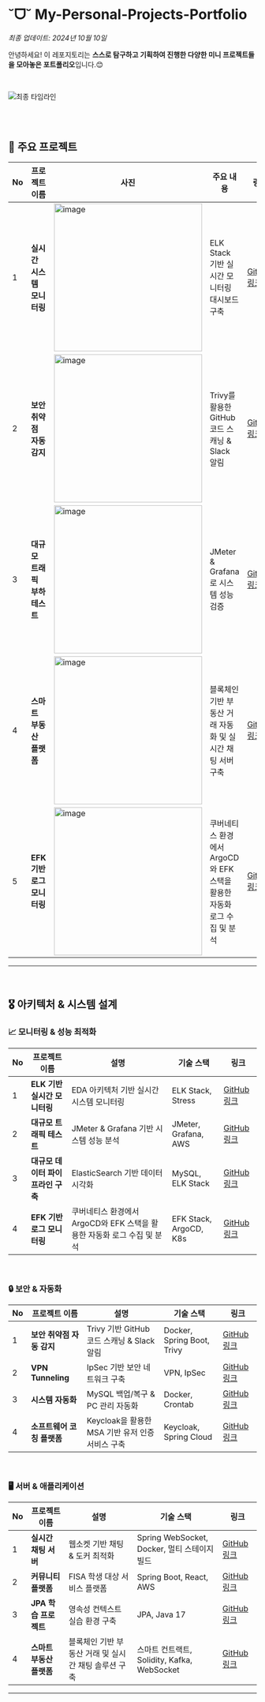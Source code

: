 # ˘ᗜ˘ My-Personal-Projects-Portfolio

*최종 업데이트: 2024년 10월 10일* 
<br>

안녕하세요! 이 레포지토리는 **스스로 탐구하고 기획하여 진행한 다양한 미니 프로젝트들을 모아놓은 포트폴리오**입니다.😊 <br>

<br>

![최종 타임라인](https://github.com/user-attachments/assets/7dd9bc2b-a66a-427e-9732-31c08649bdf5)

## 
<br>


## 🌟 주요 프로젝트

| No | 프로젝트 이름                  | 사진                             | 주요 내용                                        | 링크                                                                       |
|----|-----------------------------|--------------------------------|-------------------------------------------------|----------------------------------------------------------------------------|
| 1  | **실시간 시스템 모니터링**       | <img width="300" alt="image" src="https://github.com/user-attachments/assets/229abbcc-7174-46bf-ac48-e186317512bd">| ELK Stack 기반 실시간 모니터링 대시보드 구축          | [GitHub 링크](https://github.com/RyuChaeHyun/Average-Load-in-Linux)         |
| 2  | **보안 취약점 자동 감지**        | <img width="300" alt="image" src="https://github.com/user-attachments/assets/bdf5087a-b0ec-4e23-aa1a-ac299837185b">| Trivy를 활용한 GitHub 코드 스캐닝 & Slack 알림     | [GitHub 링크](https://github.com/RyuChaeHyun/Secret_Information_Detection_System) |
| 3  | **대규모 트래픽 부하 테스트**    | <img width="300" alt="image" src="https://path-to-your-gif.gif"> | JMeter & Grafana로 시스템 성능 검증                    | [GitHub 링크](https://github.com/RyuChaeHyun/JMeterStressTest)              |
| 4  | **스마트 부동산 플랫폼**          | <img width="300" alt="image" src="https://github.com/user-attachments/assets/5066957b-bd3d-4572-b32a-9f7d56e765bd">| 블록체인 기반 부동산 거래 자동화 및 실시간 채팅 서버 구축         | [GitHub 링크](https://github.com/yourusername/Real_Estate_Platform)         |
| 5  | **EFK 기반 로그 모니터링**       | <img width="300" alt="image" src="https://github.com/user-attachments/assets/f26d4530-ded8-4b31-ad80-9e11082fbb1a">| 쿠버네티스 환경에서 ArgoCD와 EFK 스택을 활용한 자동화 로그 수집 및 분석 | [GitHub 링크](https://github.com/yourusername/EFK_ArgoCD_Log_Monitoring)    |

---


<br>

## 🎖️ 아키텍처 & 시스템 설계
### 📈 모니터링 & 성능 최적화

| No | 프로젝트 이름                    | 설명                                       | 기술 스택                            | 링크                                       |
|----|---------------------------------|------------------------------------------|--------------------------------------|--------------------------------------------|
| 1  | **ELK 기반 실시간 모니터링**        | EDA 아키텍처 기반 실시간 시스템 모니터링    | ELK Stack, Stress                   | [GitHub 링크](https://github.com/RyuChaeHyun/Average-Load-in-Linux) |
| 2  | **대규모 트래픽 테스트**            | JMeter & Grafana 기반 시스템 성능 분석      | JMeter, Grafana, AWS                | [GitHub 링크](https://github.com/RyuChaeHyun/JMeterStressTest)      |
| 3  | **대규모 데이터 파이프라인 구축**    | ElasticSearch 기반 데이터 시각화           | MySQL, ELK Stack                    | [GitHub 링크](https://github.com/RyuChaeHyun/Woori_MySQL_ELK_mini_project) |
| 4  | **EFK 기반 로그 모니터링**          | 쿠버네티스 환경에서 ArgoCD와 EFK 스택을 활용한 자동화 로그 수집 및 분석 | EFK Stack, ArgoCD, K8s              | [GitHub 링크](https://github.com/yourusername/EFK_ArgoCD_Log_Monitoring)    |

<br>

### 🔒 보안 & 자동화

| No | 프로젝트 이름                       | 설명                                       | 기술 스택                           | 링크                                        |
|----|----------------------------------|------------------------------------------|------------------------------------|---------------------------------------------|
| 1  | **보안 취약점 자동 감지**             | Trivy 기반 GitHub 코드 스캐닝 & Slack 알림           | Docker, Spring Boot, Trivy        | [GitHub 링크](https://github.com/RyuChaeHyun/Secret_Information_Detection_System) |
| 2  | **VPN Tunneling**               | IpSec 기반 보안 네트워크 구축             | VPN, IpSec                        | [GitHub 링크](https://github.com/WooLockVLock/VPNTunneling)                      |
| 3  | **시스템 자동화**                | MySQL 백업/복구 & PC 관리 자동화         | Docker, Crontab                   | [GitHub 링크](https://github.com/RyuChaeHyun/Linux_crontab)                     |
| 4  | **소프트웨어 코칭 플랫폼**          | Keycloak을 활용한 MSA 기반 유저 인증 서비스 구축 | Keycloak, Spring Cloud             | [GitHub 링크](https://github.com/yourusername/Software_Coaching_Platform)       |

<br>

### 🖥️ 서버 & 애플리케이션

| No | 프로젝트 이름                   | 설명                                         | 기술 스택                          | 링크                                      |
|----|------------------------------|--------------------------------------------|------------------------------------|-------------------------------------------|
| 1  | **실시간 채팅 서버**             | 웹소켓 기반 채팅 & 도커 최적화               | Spring WebSocket, Docker, 멀티 스테이지 빌드          | [GitHub 링크](https://github.com/RyuChaeHyun/Docker_Image_Optimization)         |
| 2  | **커뮤니티 플랫폼**              | FISA 학생 대상 서비스 플랫폼                  | Spring Boot, React, AWS           | [GitHub 링크](https://github.com/yuwankang/FISA-Land)                           |
| 3  | **JPA 학습 프로젝트**           | 영속성 컨텍스트 실습 환경 구축               | JPA, Java 17                      | [GitHub 링크](https://github.com/Fisa3/OJT_Project)                             |
| 4  | **스마트 부동산 플랫폼**          | 블록체인 기반 부동산 거래 및 실시간 채팅 솔루션 구축  | 스마트 컨트랙트, Solidity, Kafka, WebSocket | [GitHub 링크](https://github.com/yourusername/Real_Estate_Platform)             |


---

 
